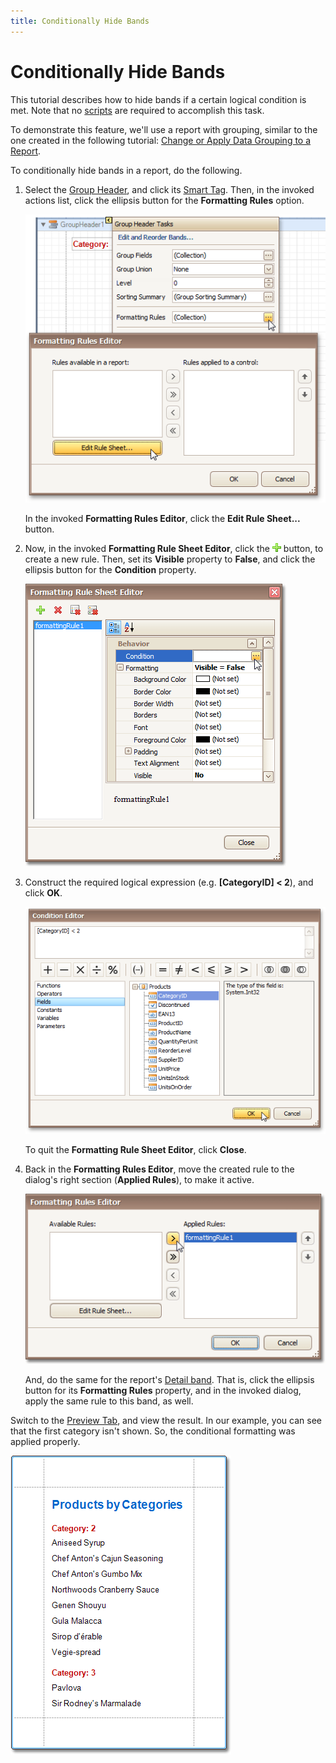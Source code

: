 ```yaml
---
title: Conditionally Hide Bands
---
```

# Conditionally Hide Bands
This tutorial describes how to hide bands if a certain logical condition is met. Note that no [scripts](../miscellaneous/handle-events-via-scripts.md) are required to accomplish this task.

To demonstrate this feature, we'll use a report with grouping, similar to the one created in the following tutorial: [Change or Apply Data Grouping to a Report](../../report-editing-basics/change-or-apply-data-grouping-to-a-report.md).

To conditionally hide bands in a report, do the following.
1. Select the [Group Header](../../report-designer-reference/report-bands/grouping-bands.md), and click its [Smart Tag](../../report-designer-reference/report-designer-ui/smart-tag.md). Then, in the invoked actions list, click the ellipsis button for the **Formatting Rules** option.
	
	![RD_HowTo_HideBands_0](../../../../../images/img9043.png)
	
	In the invoked **Formatting Rules Editor**, click the **Edit Rule Sheet...** button.
2. Now, in the invoked **Formatting Rule Sheet Editor**, click the ![RD_buttons_add](../../../../../images/img8593.png) button, to create a new rule. Then, set its **Visible** property to **False**, and click the ellipsis button for the **Condition** property.
	
	![RD_HowTo_HideBands_4](../../../../../images/img9047.png)
3. Construct the required logical expression (e.g. **[CategoryID] &lt; 2**), and click **OK**.
	
	![RD_HowTo_HideBands_1](../../../../../images/img9044.png)
	
	To quit the **Formatting Rule Sheet Editor**, click **Close**.
4. Back in the **Formatting Rules Editor**, move the created rule to the dialog's right section (**Applied Rules**), to make it active.
	
	![RD_HowTo_HideBands_5a](../../../../../images/img9050.png)
	
	And, do the same for the report's [Detail band](../../report-designer-reference/report-bands/detail-band.md). That is, click the ellipsis button for its **Formatting Rules** property, and in the invoked dialog, apply the same rule to this band, as well.

Switch to the [Preview Tab](../../report-designer-reference/report-designer-ui/preview-tab.md), and view the result. In our example, you can see that the first category isn't shown. So, the conditional formatting was applied properly.

![RD_HowTo_HideBands_2](../../../../../images/img9045.png)